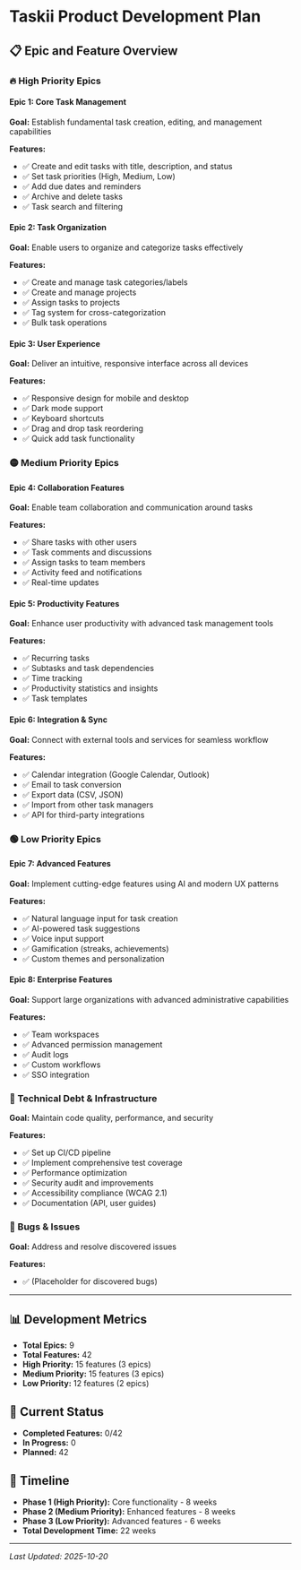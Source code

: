 # Taskii Product Development Plan

## 📋 Epic and Feature Overview

### 🔥 High Priority Epics

#### Epic 1: Core Task Management
**Goal:** Establish fundamental task creation, editing, and management capabilities

**Features:**
- ✅ Create and edit tasks with title, description, and status
- ✅ Set task priorities (High, Medium, Low)
- ✅ Add due dates and reminders
- ✅ Archive and delete tasks
- ✅ Task search and filtering

#### Epic 2: Task Organization
**Goal:** Enable users to organize and categorize tasks effectively

**Features:**
- ✅ Create and manage task categories/labels
- ✅ Create and manage projects
- ✅ Assign tasks to projects
- ✅ Tag system for cross-categorization
- ✅ Bulk task operations

#### Epic 3: User Experience
**Goal:** Deliver an intuitive, responsive interface across all devices

**Features:**
- ✅ Responsive design for mobile and desktop
- ✅ Dark mode support
- ✅ Keyboard shortcuts
- ✅ Drag and drop task reordering
- ✅ Quick add task functionality

### 🟡 Medium Priority Epics

#### Epic 4: Collaboration Features
**Goal:** Enable team collaboration and communication around tasks

**Features:**
- ✅ Share tasks with other users
- ✅ Task comments and discussions
- ✅ Assign tasks to team members
- ✅ Activity feed and notifications
- ✅ Real-time updates

#### Epic 5: Productivity Features
**Goal:** Enhance user productivity with advanced task management tools

**Features:**
- ✅ Recurring tasks
- ✅ Subtasks and task dependencies
- ✅ Time tracking
- ✅ Productivity statistics and insights
- ✅ Task templates

#### Epic 6: Integration & Sync
**Goal:** Connect with external tools and services for seamless workflow

**Features:**
- ✅ Calendar integration (Google Calendar, Outlook)
- ✅ Email to task conversion
- ✅ Export data (CSV, JSON)
- ✅ Import from other task managers
- ✅ API for third-party integrations

### 🟢 Low Priority Epics

#### Epic 7: Advanced Features
**Goal:** Implement cutting-edge features using AI and modern UX patterns

**Features:**
- ✅ Natural language input for task creation
- ✅ AI-powered task suggestions
- ✅ Voice input support
- ✅ Gamification (streaks, achievements)
- ✅ Custom themes and personalization

#### Epic 8: Enterprise Features
**Goal:** Support large organizations with advanced administrative capabilities

**Features:**
- ✅ Team workspaces
- ✅ Advanced permission management
- ✅ Audit logs
- ✅ Custom workflows
- ✅ SSO integration

### 🔧 Technical Debt & Infrastructure
**Goal:** Maintain code quality, performance, and security

**Features:**
- ✅ Set up CI/CD pipeline
- ✅ Implement comprehensive test coverage
- ✅ Performance optimization
- ✅ Security audit and improvements
- ✅ Accessibility compliance (WCAG 2.1)
- ✅ Documentation (API, user guides)

### 🐛 Bugs & Issues
**Goal:** Address and resolve discovered issues

**Features:**
- ✅ (Placeholder for discovered bugs)

---

## 📊 Development Metrics

- **Total Epics:** 9
- **Total Features:** 42
- **High Priority:** 15 features (3 epics)
- **Medium Priority:** 15 features (3 epics)
- **Low Priority:** 12 features (2 epics)

## 🎯 Current Status
- **Completed Features:** 0/42
- **In Progress:** 0
- **Planned:** 42

## 📅 Timeline
- **Phase 1 (High Priority):** Core functionality - 8 weeks
- **Phase 2 (Medium Priority):** Enhanced features - 8 weeks
- **Phase 3 (Low Priority):** Advanced features - 6 weeks
- **Total Development Time:** 22 weeks

---

*Last Updated: 2025-10-20*